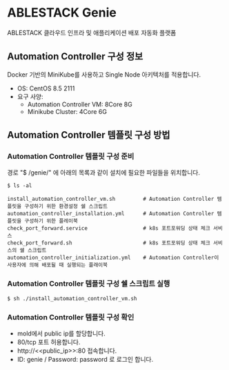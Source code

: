 # ABLESTACK Genie
ABLESTACK 클라우드 인프라 및 애플리케이션 배포 자동화 플랫폼

## Automation Controller 구성 정보
Docker 기반의 MiniKube를 사용하고 Single Node 아키텍처를 적용합니다.
- OS: CentOS 8.5 2111
- 요구 사양:
  - Automation Controller VM: 8Core 8G
  - Minikube Cluster: 4Core 6G


## Automation Controller 템플릿 구성 방법


### Automation Controller 템플릿 구성 준비
경로 "$ /genie/" 에 아래의 목록과 같이 설치에 필요한 파일들을 위치합니다.

```
$ ls -al

install_automation_controller_vm.sh         # Automation Controller 템플릿을 구성하기 위한 환경설정 쉘 스크립트
automation_controller_installation.yml      # Automation Controller 템플릿을 구성하기 위한 플레이북
check_port_forward.service                  # k8s 포트포워딩 상태 체크 서비스
check_port_forward.sh                       # k8s 포트포워딩 상태 체크 서비스의 쉘 스크립트
automation_controller_initialization.yml    # Automation Controller이 사용자에 의해 배포될 때 실행되는 플래이북 
```

### Automation Controller 템플릿 구성 쉘 스크립트 실행

```
$ sh ./install_automation_controller_vm.sh
```

### Automation Controller 템플릿 구성 확인
- mold에서 public ip를 할당합니다.
- 80/tcp 포트 허용합니다.
- http://<<public_ip>>:80 접속합니다.
- ID: genie / Password: password 로 로그인 합니다.
